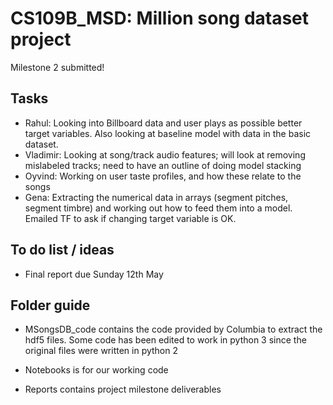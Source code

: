 # CS109B_MSD: Million song dataset project

Milestone 2 submitted!

## Tasks

* Rahul: Looking into Billboard data and user plays as possible better target variables. Also looking at baseline model with data in the basic dataset.
* Vladimir: Looking at song/track audio features; will look at removing mislabeled tracks; need to have an outline of doing model stacking
* Oyvind: Working on user taste profiles, and how these relate to the songs
* Gena: Extracting the numerical data in arrays (segment pitches, segment timbre) and working out how to feed them into a model. Emailed TF to ask if changing target variable is OK.  

## To do list / ideas

* Final report due Sunday 12th May 


## Folder guide

* MSongsDB_code contains the code provided by Columbia to extract the hdf5 files. Some code has been edited to work in python 3 since the original files were written in python 2

* Notebooks is for our working code

* Reports contains project milestone deliverables

